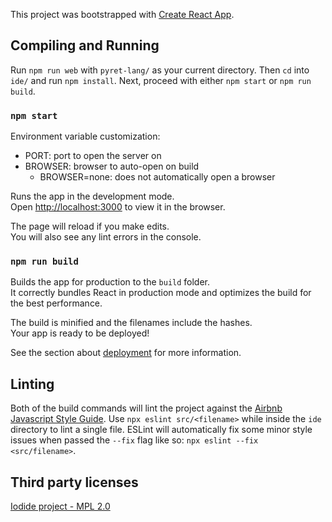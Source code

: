 This project was bootstrapped with [Create React App](https://github.com/facebook/create-react-app).

## Compiling and Running

Run `npm run web` with `pyret-lang/` as your current directory. Then `cd` into `ide/` and run `npm install`.
Next, proceed with either `npm start` or `npm run build`.

### `npm start`

Environment variable customization:
* PORT: port to open the server on
* BROWSER: browser to auto-open on build
  * BROWSER=none: does not automatically open a browser

Runs the app in the development mode.<br>
Open [http://localhost:3000](http://localhost:3000) to view it in the browser.

The page will reload if you make edits.<br>
You will also see any lint errors in the console.

### `npm run build`

Builds the app for production to the `build` folder.<br>
It correctly bundles React in production mode and optimizes the build for the best performance.

The build is minified and the filenames include the hashes.<br>
Your app is ready to be deployed!

See the section about [deployment](https://facebook.github.io/create-react-app/docs/deployment) for more information.

## Linting

Both of the build commands will lint the project against the [Airbnb Javascript Style Guide](https://github.com/airbnb/javascript). Use `npx eslint src/<filename>` while inside the `ide` directory to lint a single file. ESLint will automatically fix some minor style issues when passed the `--fix` flag like so: `npx eslint --fix <src/filename>`.

## Third party licenses

[Iodide project - MPL 2.0](https://github.com/iodide-project/iodide)
